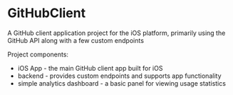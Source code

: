# GitHubClient

A GitHub client application project for the iOS platform, primarily using the GitHub API along with a few custom endpoints

Project components:

- iOS App - the main GitHub client app built for iOS
- backend - provides custom endpoints and supports app functionality
- simple analytics dashboard - a basic panel for viewing usage statistics